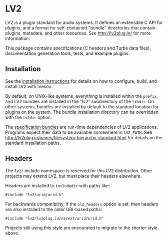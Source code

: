 <!-- Copyright 2010-2022 David Robillard <d@drobilla.net> -->
<!-- SPDX-License-Identifier: ISC -->

LV2
===

LV2 is a plugin standard for audio systems.  It defines an extensible C API for
plugins, and a format for self-contained "bundle" directories that contain
plugins, metadata, and other resources.  See <http://lv2plug.in/> for more
information.

This package contains specifications (C headers and Turtle data files),
documentation generation tools, tests, and example plugins.

Installation
------------

See the [installation instructions](INSTALL.md) for details on how to
configure, build, and install LV2 with meson.

By default, on UNIX-like systems, everything is installed within the `prefix`,
and LV2 bundles are installed in the "lv2" subdirectory of the `libdir`.  On
other systems, bundles are installed by default to the standard location for
plugins on the system.  The bundle installation directory can be overridden
with the `lv2dir` option.

The [specification bundles](lv2) are run-time dependencies of LV2 applications.
Programs expect their data to be available somewhere in `LV2_PATH`.  See
<http://lv2plug.in/pages/filesystem-hierarchy-standard.html> for details on the
standard installation paths.

Headers
-------

The `lv2/` include namespace is reserved for this LV2 distribution.
Other projects may extend LV2, but must place their headers elsewhere.

Headers are installed to `includedir` with paths like:

    #include "lv2/urid/urid.h"

For backwards compatibility, if the `old_headers` option is set, then headers
are also installed to the older URI-based paths:

    #include "lv2/lv2plug.in/ns/ext/urid/urid.h"

Projects still using this style are encourated to migrate to the shorter style
above.
